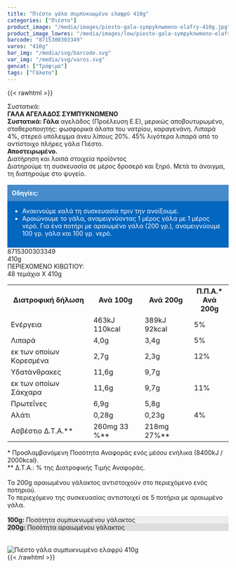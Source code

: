 ```yaml
---
title: "Πιέστο γάλα συμπυκνωμένο ελαφρύ 410g"
categories: ["Πιέστο"]
product_image: "/media/images/piesto-gala-sympyknwmeno-elafry-410g.jpg"
product_image_lowres: "/media/images/low/piesto-gala-sympyknwmeno-elafry-410g.jpg"
barcode: "8715300303349"
varos: "410g"
bar_img: "/media/svg/barcode.svg"
var_img: "/media/svg/varos.svg"
gencat: ["Τρόφιμα"]
tags: ["Γάλατα"]
---
```

{{< rawhtml >}}

<div class="sload398"><div class="product"><div id="sistatika">Συστατικά:</div><div class="alltext"><strong>ΓΑΛΑ ΑΓΕΛΑΔΟΣ ΣΥΜΠΥΚΝΩΜΕΝΟ</strong><br><strong>Συστατικά: Γάλα</strong>&nbsp;αγελάδος (Προέλευση Ε.Ε), μερικώς αποβουτυρωμένο, σταθεροποιητής: φωσφορικά άλατα του νατρίου, καραγενάνη. Λιπαρά 4%, στερεό υπόλειμμα άνευ λίπους 20%. 45% λιγότερα λιπαρά από το αντίστοιχο πλήρες γάλα Πιέστο.<br><strong>Αποστειρωμένο.</strong></div><div id="loipa">Διατήρηση και λοιπά στοιχεία προϊόντος</div><div class="alltext">Διατηρούμε τη συσκευασία σε μέρος δροσερό και ξηρό. Μετά το άνοιγμα, τη διατηρούμε στο ψυγείο.<br><br><div style="background:#0467bf;padding:10px;margin:0"><div style="color:#fff;background:#468bcc;padding:10px;margin:-10px -10px 10px -10px"><strong>Οδηγίες:</strong></div><ul style="color:#fff"><li>Ανακινούμε καλά τη συσκευασία πριν την ανοίξουμε.</li><li>Αραιώνουμε το γάλα, αναμειγνύοντας 1 μέρος γάλα με 1 μέρος νερό.&nbsp;Για ένα ποτήρι με αραιωμένο γάλα (200 γρ.), αναμειγνύουμε 100 γρ. γάλα και 100 γρ. νερό.</li></ul></div></div><div id="barcode"><div id="barimage1"></div><span id="bartext">8715300303349</span></div><div id="varos"><div id="varosimage1"></div><span id="varostext">410g</span></div><div id="kivotio">ΠΕΡΙΕΧΟΜΕΝΟ ΚΙΒΩΤΙΟΥ:<br>48 τεμάχια Χ 410g</div><div class="tabout"><table id="diatable"><tbody><tr><th>Διατροφική δήλωση</th><th>Ανά 100g</th><th>Ανά 200g</th><th>Π.Π.Α.*<br>Ανά 200g</th></tr><tr><td class="texr2">Ενέργεια</td><td class="texr">463kJ<br>110kcal</td><td class="texr">389kJ<br>92kcal</td><td class="texr">5%</td></tr><tr><td class="texr2">Λιπαρά</td><td class="texr">4,0g</td><td class="texr">3,4g</td><td class="texr">5%</td></tr><tr><td class="gray">εκ των οποίων Kορεσμένα</td><td class="gray2">2,7g</td><td class="gray2">2,3g</td><td class="gray2">12%</td></tr><tr><td class="texr2">Υδατάνθρακες</td><td class="texr">11,6g</td><td class="texr">9,7g</td><td class="texr"></td></tr><tr><td class="gray">εκ των οποίων Σάκχαρα</td><td class="gray2">11,6g</td><td class="gray2">9,7g</td><td class="gray2">11%</td></tr><tr><td class="texr2">Πρωτεΐνες</td><td class="texr">6,9g</td><td class="texr">5,8g</td><td class="texr"></td></tr><tr><td class="texr2">Αλάτι</td><td class="texr">0,28g</td><td class="texr">0,23g</td><td class="texr">4%</td></tr><tr><td class="texr2">Ασβέστιο Δ.Τ.Α.**</td><td class="texr">260mg 33 %**</td><td class="texr">218mg 27%**</td><td class="texr"></td></tr></tbody></table></div><div class="alltext">* Προσλαμβανόμενη Ποσότητα Αναφοράς ενός μέσου ενήλικα (8400kJ / 2000kcal).<br>** Δ.Τ.Α.: % της Διατροφικής Τιμής Αναφοράς.<br><br>Τα 200g αραιωμένου γάλακτος αντιστοιχούν στο περιεχόμενο ενός ποτηριού.<br>Το περιεχόμενο της συσκευασίας αντιστοιχεί σε 5 ποτήρια με αραιωμένο γάλα.<br><br><div style="display:block;margin:0"><div class="galcon"><div class="galcol sp10" style="background:#eee"><b>100g:</b> Ποσότητα συμπυκνωμένου γάλακτος</div><div class="galcol sp10" style="background:#ddd"><b>200g:</b> Ποσότητα αραιωμένου γάλακτος</div></div></div></div><br><br><div class="pimg"><img alt="Πιέστο γάλα συμπυκνωμένο ελαφρύ 410g" title="Πιέστο γάλα συμπυκνωμένο ελαφρύ 410g" src="/media/images/piesto-gala-sympyknwmeno-elafry-410g.jpg"></div></div></div>
{{< /rawhtml >}}


